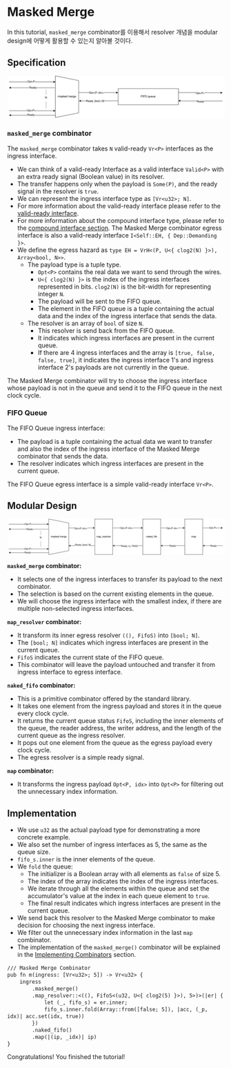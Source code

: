 # Masked Merge

In this tutorial, `masked_merge` combinator를 이용해서 resolver 개념을 modular design에 어떻게 활용할 수 있는지 알아볼 것이다.

## Specification

<p align="center">
  <img src="../figure/masked_merge.drawio.svg" />
</p>

### `masked_merge` combinator

The `masked_merge` combinator takes `N` valid-ready `Vr<P>` interfaces as the ingress interface.
* We can think of a valid-ready Interface as a valid interface `Valid<P>` with an extra ready signal (Boolean value) in its resolver.
* The transfer happens only when the payload is `Some(P)`, and the ready signal in the resolver is `true`.
* We can represent the ingress interface type as `[Vr<u32>; N]`.
* For more information about the valid-ready interface please refer to the [valid-ready interface](../lang/interface.md#valid-ready).
* For more information about the compound interface type, please refer to the [compound interface section](../lang/interface.md#compound-interface).
The Masked Merge combinator egress interface is also a valid-ready interface `I<Self::EH, { Dep::Demanding }>`.
* We define the egress hazard as `type EH = VrH<(P, U<{ clog2(N) }>), Array<bool, N>>`.
  * The payload type is a tuple type.
    * `Opt<P>` contains the real data we want to send through the wires.
    * `U<{ clog2(N) }>` is the index of the ingress interfaces represented in bits. `clog2(N)` is the bit-width for representing integer `N`.
    * The payload will be sent to the FIFO queue. 
    * The element in the FIFO queue is a tuple containing the actual data and the index of the ingress interface that sends the data.
  * The resolver is an array of `bool` of size `N`.
    * This resolver is send back from the FIFO queue.
    * It indicates which ingress interfaces are present in the current queue.
    * If there are 4 ingress interfaces and the array is `[true, false, false, true]`, it indicates the ingress interface 1's and ingress interface 2's payloads are not currently in the queue.

The Masked Merge combinator will try to choose the ingress interface whose payload is not in the queue and send it to the FIFO queue in the next clock cycle.

### FIFO Queue

The FIFO Queue ingress interface:
* The payload is a tuple containing the actual data we want to transfer and also the index of the ingress interface of the Masked Merge combinator that sends the data.
* The resolver indicates which ingress interfaces are present in the current queue.

The FIFO Queue egress interface is a simple valid-ready interface `Vr<P>`.

## Modular Design

<p align="center">
  <img src="../figure/masked_merge_module.drawio.svg" />
</p>

**`masked_merge` combinator:**

* It selects one of the ingress interfaces to transfer its payload to the next combinator.
* The selection is based on the current existing elements in the queue.
* We will choose the ingress interface with the smallest index, if there are multiple non-selected ingress interfaces.

**`map_resolver` combinator:**

* It transform its inner egress resolver `((), FifoS)` into `[bool; N]`.
* The `[bool; N]` indicates which ingress interfaces are present in the current queue.
* `FifoS` indicates the current state of the FIFO queue.
* This combinator will leave the payload untouched and transfer it from ingress interface to egress interface.

**`naked_fifo` combinator:**

* This is a primitive combinator offered by the standard library.
* It takes one element from the ingress payload and stores it in the queue every clock cycle.
* It returns the current queue status `FifoS`, including the inner elements of the queue, the reader address, the writer address, and the length of the current queue as the ingress resolver.
* It pops out one element from the queue as the egress payload every clock cycle.
* The egress resolver is a simple ready signal.

**`map` combinator:**

* It transforms the ingress payload `Opt<P, idx>` into `Opt<P>` for filtering out the unnecessary index information.

## Implementation

* We use `u32` as the actual payload type for demonstrating a more concrete example.
* We also set the number of ingress interfaces as 5, the same as the queue size.
* `fifo_s.inner` is the inner elements of the queue.
* We `fold` the queue:
  * The initializer is a Boolean array with all elements as `false` of size 5.
  * The index of the array indicates the index of the ingress interfaces.
  * We iterate through all the elements within the queue and set the accumulator's value at the index in each queue element to `true`.
  * The final result indicates which ingress interfaces are present in the current queue.
* We send back this resolver to the Masked Merge combinator to make decision for choosing the next ingress interface.
* We filter out the unnecessary index information in the last `map` combinator.
* The implementation of the `masked_merge()` combinator will be explained in the [Implementing Combinators](../advanced/combinator.md) section.

```rust,noplayground
/// Masked Merge Combinator
pub fn m(ingress: [Vr<u32>; 5]) -> Vr<u32> {
    ingress
        .masked_merge()
        .map_resolver::<((), FifoS<(u32, U<{ clog2(5) }>), 5>)>(|er| {
            let (_, fifo_s) = er.inner;
            fifo_s.inner.fold(Array::from([false; 5]), |acc, (_p, idx)| acc.set(idx, true))
        })
        .naked_fifo()
        .map(|(ip, _idx)| ip)
}
```

Congratulations! You finished the tutorial!
